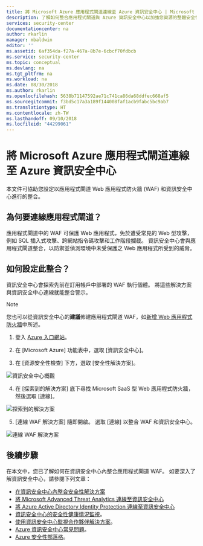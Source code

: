 ```yaml
---
title: 將 Microsoft Azure 應用程式閘道連線至 Azure 資訊安全中心 | Microsoft Docs
description: 了解如何整合應用程式閘道與 Azure 資訊安全中心以加強您資源的整體安全性。
services: security-center
documentationcenter: na
author: rkarlin
manager: mbaldwin
editor: ''
ms.assetid: 6af354da-f27a-467a-8b7e-6cbcf70fdbcb
ms.service: security-center
ms.topic: conceptual
ms.devlang: na
ms.tgt_pltfrm: na
ms.workload: na
ms.date: 08/30/2018
ms.author: rkarlin
ms.openlocfilehash: 5638b71147592ae71c741ca86da68ddfec668af5
ms.sourcegitcommit: f3bd5c17a3a189f144008faf1acb9fabc5bc9ab7
ms.translationtype: HT
ms.contentlocale: zh-TW
ms.lasthandoff: 09/10/2018
ms.locfileid: "44299061"
---
```

# <a name="connecting-microsoft-azure-application-gateway-to-azure-security-center"></a>將 Microsoft Azure 應用程式閘道連線至 Azure 資訊安全中心
本文件可協助您設定以應用程式閘道 Web 應用程式防火牆 (WAF) 和資訊安全中心進行的整合。

## <a name="why-connect-application-gateway"></a>為何要連線應用程式閘道？
應用程式閘道中的 WAF 可保護 Web 應用程式，免於遭受常見的 Web 型攻擊，例如 SQL 插入式攻擊、跨網站指令碼攻擊和工作階段攔截。 資訊安全中心會與應用程式閘道整合，以防禦並偵測環境中未受保護之 Web 應用程式所受到的威脅。

## <a name="how-do-i-configure-this-integration"></a>如何設定此整合？
資訊安全中心會探索先前在訂用帳戶中部署的 WAF 執行個體。 將這些解決方案與資訊安全中心連線就能整合警示。

> [!NOTE]
> 您也可以從資訊安全中心的**建議**佈建應用程式閘道 WAF，如[新增 Web 應用程式防火牆](security-center-add-web-application-firewall.md)中所述。
>
>

1. 登入 [Azure 入口網站](https://azure.microsoft.com/features/azure-portal/)。

2. 在 [Microsoft Azure] 功能表中，選取 [資訊安全中心]。

3. 在 [資源安全性檢查] 下方，選取 [安全性解決方案]。

  ![資訊安全中心概觀](./media/security-center-connect-application-gateway/overview.png)

4. 在 [探索到的解決方案] 底下尋找 Microsoft SaaS 型 Web 應用程式防火牆，然後選取 [連線]。

  ![探索到的解決方案](./media/security-center-connect-application-gateway/connect.png)

5. [連線 WAF 解決方案] 隨即開啟。  選取 [連線] 以整合 WAF 和資訊安全中心。

  ![連線 WAF 解決方案](./media/security-center-connect-application-gateway/waf-solution.png)

## <a name="next-steps"></a>後續步驟

在本文中，您已了解如何在資訊安全中心內整合應用程式閘道 WAF。 如要深入了解資訊安全中心，請參閱下列文章：

* [在資訊安全中心內整合安全性解決方案](security-center-partner-integration.md)
* [將 Microsoft Advanced Threat Analytics 連線至資訊安全中心](security-center-ata-integration.md)
* [將 Azure Active Directory Identity Protection 連線至資訊安全中心](security-center-aadip-integration.md)
* [資訊安全中心的安全性健康情況監視](security-center-monitoring.md)。
* [使用資訊安全中心監視合作夥伴解決方案](security-center-partner-solutions.md)。
* [Azure 資訊安全中心常見問題](security-center-faq.md)。
* [Azure 安全性部落格](http://blogs.msdn.com/b/azuresecurity/)。
